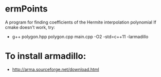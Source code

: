 # ermPoints
A program for finding coefficients of the Hermite interpolation polynomial
If cmake doesn't work, try:
- g++ polygon.hpp polygon.cpp main.cpp -O2 -std=c++11 -larmadillo
# To install armadillo:
- http://arma.sourceforge.net/download.html
